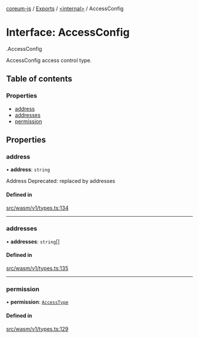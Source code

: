 [coreum-js](../README.md) / [Exports](../modules.md) / [<internal\>](../modules/internal_.md) / AccessConfig

# Interface: AccessConfig

[<internal>](../modules/internal_.md).AccessConfig

AccessConfig access control type.

## Table of contents

### Properties

- [address](internal_.AccessConfig.md#address)
- [addresses](internal_.AccessConfig.md#addresses)
- [permission](internal_.AccessConfig.md#permission)

## Properties

### address

• **address**: `string`

Address
Deprecated: replaced by addresses

#### Defined in

[src/wasm/v1/types.ts:134](https://github.com/PulsaraIO/coreum-js/blob/64a1208/src/wasm/v1/types.ts#L134)

___

### addresses

• **addresses**: `string`[]

#### Defined in

[src/wasm/v1/types.ts:135](https://github.com/PulsaraIO/coreum-js/blob/64a1208/src/wasm/v1/types.ts#L135)

___

### permission

• **permission**: [`AccessType`](../enums/internal_.AccessType.md)

#### Defined in

[src/wasm/v1/types.ts:129](https://github.com/PulsaraIO/coreum-js/blob/64a1208/src/wasm/v1/types.ts#L129)
